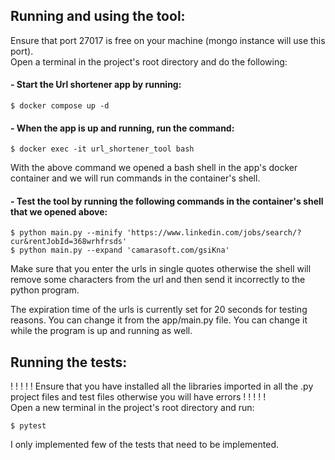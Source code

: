 ## Running  and using the tool:
Ensure that port 27017 is free on your machine (mongo instance will use this port). \
Open a terminal in the project's root directory and do the following:
#### - Start the Url shortener app by running:
```
$ docker compose up -d
```
#### - When the app is up and running, run the command:
```
$ docker exec -it url_shortener_tool bash
```
With the above command we opened a bash shell in the app's docker container and we will 
run commands in the container's shell.
#### - Test the tool by running the following commands in the container's shell that we opened above:
```
$ python main.py --minify 'https://www.linkedin.com/jobs/search/?cur&rentJobId=368wrhfrsds'
$ python main.py --expand 'camarasoft.com/gsiKna'
```
Make sure that you enter the urls in single quotes otherwise the shell will remove some characters from 
the url and then send it incorrectly to the python program.

The expiration time of the urls is currently set for 20 seconds for testing reasons.
You can change it from the app/main.py file. You can change it while the program is up and running as well.

## Running the tests:
! ! ! ! ! Ensure that you have installed all the libraries imported in all the .py project files and test files
otherwise you will have errors ! ! ! ! !\
Open a new terminal in the project's root directory and run:
```
$ pytest
```
I only implemented few of the tests that need to be implemented.